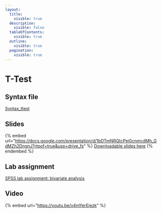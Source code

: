 ```yaml
---
layout:
  title:
    visible: true
  description:
    visible: false
  tableOfContents:
    visible: true
  outline:
    visible: true
  pagination:
    visible: true
---
```


# T-Test

## Syntax file

[Syntax\_ttest](https://drive.google.com/open?id=1qbxMmVKRFYH0vTpXNjv8wXEiIcgORLLZ\&usp=drive\_fs)

## Slides

{% embed url="https://docs.google.com/presentation/d/1bDTmNRQtcPei0cnmcdMh_GdMZh2DngnJ?rtpof=true&usp=drive_fs" %}
[Downloadable slides here](https://docs.google.com/presentation/d/1bDTmNRQtcPei0cnmcdMh\_GdMZh2DngnJ?rtpof=true\&usp=drive\_fs)
{% endembed %}

## Lab assignment

[SPSS lab assignment: bivariate analysis](https://docs.google.com/document/d/1t264lnNmAM-f5APKCpvMp\_o-ubB36TfWdpaz-gvXks8/edit?usp=sharing)

## Video

{% embed url="https://youtu.be/v4mYerEjezk" %}

